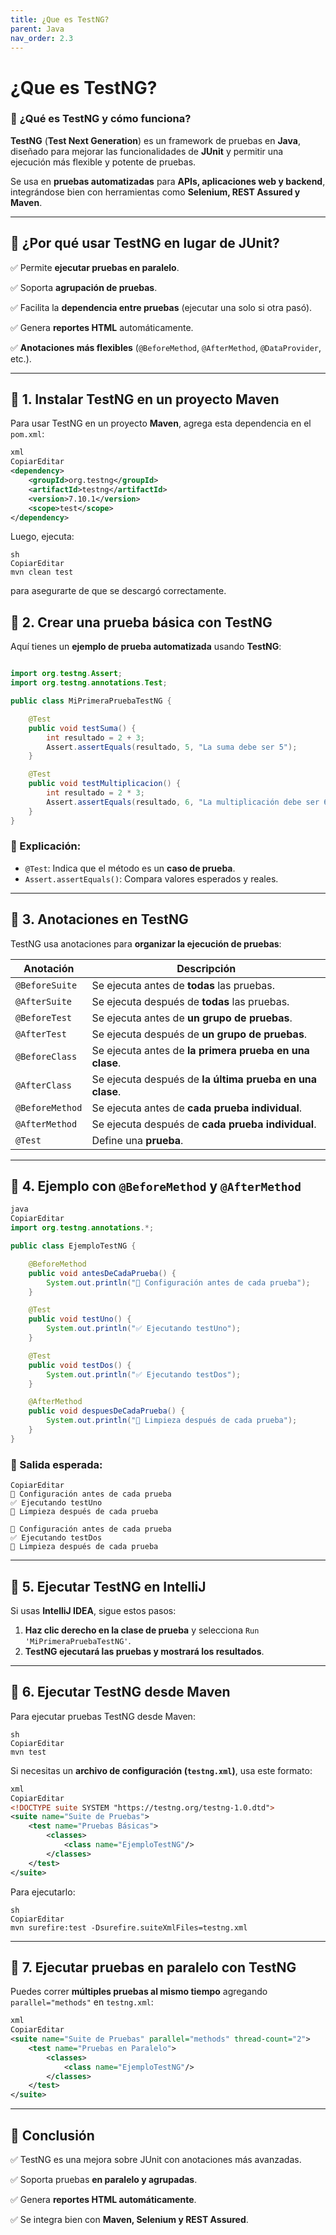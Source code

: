 ```yaml
---
title: ¿Que es TestNG?
parent: Java
nav_order: 2.3
---
```

# ¿Que es TestNG?

### 🧪 **¿Qué es TestNG y cómo funciona?**

**TestNG** (**Test Next Generation**) es un framework de pruebas en **Java**, diseñado para mejorar las funcionalidades de **JUnit** y permitir una ejecución más flexible y potente de pruebas.

Se usa en **pruebas automatizadas** para **APIs, aplicaciones web y backend**, integrándose bien con herramientas como **Selenium, REST Assured y Maven**.

---

## 🎯 **¿Por qué usar TestNG en lugar de JUnit?**

✅ Permite **ejecutar pruebas en paralelo**.

✅ Soporta **agrupación de pruebas**.

✅ Facilita la **dependencia entre pruebas** (ejecutar una solo si otra pasó).

✅ Genera **reportes HTML** automáticamente.

✅ **Anotaciones más flexibles** (`@BeforeMethod`, `@AfterMethod`, `@DataProvider`, etc.).

---

## 🚀 **1. Instalar TestNG en un proyecto Maven**

Para usar TestNG en un proyecto **Maven**, agrega esta dependencia en el `pom.xml`:

```xml
xml
CopiarEditar
<dependency>
    <groupId>org.testng</groupId>
    <artifactId>testng</artifactId>
    <version>7.10.1</version>
    <scope>test</scope>
</dependency>

```

Luego, ejecuta:

```
sh
CopiarEditar
mvn clean test

```

para asegurarte de que se descargó correctamente.

## 🚀 **2. Crear una prueba básica con TestNG**

Aquí tienes un **ejemplo de prueba automatizada** usando **TestNG**:

```java

import org.testng.Assert;
import org.testng.annotations.Test;

public class MiPrimeraPruebaTestNG {

    @Test
    public void testSuma() {
        int resultado = 2 + 3;
        Assert.assertEquals(resultado, 5, "La suma debe ser 5");
    }

    @Test
    public void testMultiplicacion() {
        int resultado = 2 * 3;
        Assert.assertEquals(resultado, 6, "La multiplicación debe ser 6");
    }
}

```

### 📌 Explicación:

- `@Test`: Indica que el método es un **caso de prueba**.
- `Assert.assertEquals()`: Compara valores esperados y reales.

---

## 🚀 **3. Anotaciones en TestNG**

TestNG usa anotaciones para **organizar la ejecución de pruebas**:

| **Anotación** | **Descripción** |
| --- | --- |
| `@BeforeSuite` | Se ejecuta antes de **todas** las pruebas. |
| `@AfterSuite` | Se ejecuta después de **todas** las pruebas. |
| `@BeforeTest` | Se ejecuta antes de **un grupo de pruebas**. |
| `@AfterTest` | Se ejecuta después de **un grupo de pruebas**. |
| `@BeforeClass` | Se ejecuta antes de **la primera prueba en una clase**. |
| `@AfterClass` | Se ejecuta después de **la última prueba en una clase**. |
| `@BeforeMethod` | Se ejecuta antes de **cada prueba individual**. |
| `@AfterMethod` | Se ejecuta después de **cada prueba individual**. |
| `@Test` | Define una **prueba**. |

---

## 🚀 **4. Ejemplo con `@BeforeMethod` y `@AfterMethod`**

```java
java
CopiarEditar
import org.testng.annotations.*;

public class EjemploTestNG {

    @BeforeMethod
    public void antesDeCadaPrueba() {
        System.out.println("🔹 Configuración antes de cada prueba");
    }

    @Test
    public void testUno() {
        System.out.println("✅ Ejecutando testUno");
    }

    @Test
    public void testDos() {
        System.out.println("✅ Ejecutando testDos");
    }

    @AfterMethod
    public void despuesDeCadaPrueba() {
        System.out.println("🔸 Limpieza después de cada prueba");
    }
}

```

### 📌 Salida esperada:

```
CopiarEditar
🔹 Configuración antes de cada prueba
✅ Ejecutando testUno
🔸 Limpieza después de cada prueba

🔹 Configuración antes de cada prueba
✅ Ejecutando testDos
🔸 Limpieza después de cada prueba

```

---

## 🚀 **5. Ejecutar TestNG en IntelliJ**

Si usas **IntelliJ IDEA**, sigue estos pasos:

1. **Haz clic derecho en la clase de prueba** y selecciona `Run 'MiPrimeraPruebaTestNG'`.
2. **TestNG ejecutará las pruebas y mostrará los resultados**.

---

## 🚀 **6. Ejecutar TestNG desde Maven**

Para ejecutar pruebas TestNG desde Maven:

```
sh
CopiarEditar
mvn test

```

Si necesitas un **archivo de configuración (`testng.xml`)**, usa este formato:

```xml
xml
CopiarEditar
<!DOCTYPE suite SYSTEM "https://testng.org/testng-1.0.dtd">
<suite name="Suite de Pruebas">
    <test name="Pruebas Básicas">
        <classes>
            <class name="EjemploTestNG"/>
        </classes>
    </test>
</suite>

```

Para ejecutarlo:

```
sh
CopiarEditar
mvn surefire:test -Dsurefire.suiteXmlFiles=testng.xml

```

---

## 🚀 **7. Ejecutar pruebas en paralelo con TestNG**

Puedes correr **múltiples pruebas al mismo tiempo** agregando `parallel="methods"` en `testng.xml`:

```xml
xml
CopiarEditar
<suite name="Suite de Pruebas" parallel="methods" thread-count="2">
    <test name="Pruebas en Paralelo">
        <classes>
            <class name="EjemploTestNG"/>
        </classes>
    </test>
</suite>

```

---

## 🎯 **Conclusión**

✅ TestNG es una mejora sobre JUnit con anotaciones más avanzadas.

✅ Soporta pruebas **en paralelo y agrupadas**.

✅ Genera **reportes HTML automáticamente**.

✅ Se integra bien con **Maven, Selenium y REST Assured**.